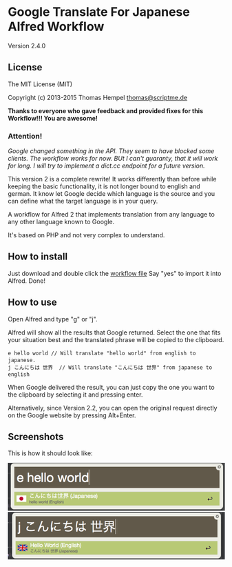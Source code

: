 Google Translate For Japanese Alfred Workflow
=============================

Version 2.4.0

## License

The MIT License (MIT)

Copyright (c) 2013-2015 Thomas Hempel <thomas@scriptme.de>

**Thanks to everyone who gave feedback and provided fixes for this Workflow!!! You are awesome!**

### Attention!

_Google changed something in the API. They seem to have blocked some clients. The workflow works for now. BUt I can't guaranty, that it will work for long. I will try to implement a dict.cc endpoint for a future version._

This version 2 is a complete rewrite! It works differently than before while keeping the basic functionality, it is not longer bound to english and german. It know let Google decide which language is the source and you can define what the target language is in your query.

A workflow for Alfred 2 that implements translation from any language to any other language known to Google.

It's based on PHP and not very complex to understand.

## How to install
Just download and double click the [workflow file]()
Say "yes" to import it into Alfred. Done!

## How to use
Open Alfred and type "g" or "j".

Alfred will show all the results that Google returned. Select the one that fits your situation best and the translated phrase will be copied to the clipboard.

    e hello world // Will translate "hello world" from english to japanese.
    j こんにちは 世界	// Will translate "こんにちは 世界" from japanese to english

When Google delivered the result, you can just copy the one you want to the clipboard by selecting it and pressing enter.

Alternatively, since Version 2.2, you can open the original request directly on the Google website by pressing Alt+Enter.

## Screenshots
This is how it should look like:

<img src="GoogleTranslate1.png" />
<img src="GoogleTranslate2.png" />


